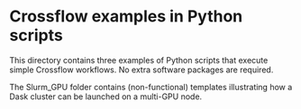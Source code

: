 # Crossflow examples in Python scripts

This directory contains three examples of Python scripts that execute simple Crossflow workflows. No extra software packages are required.

The Slurm_GPU folder contains (non-functional) templates illustrating how a
Dask cluster can be launched on a multi-GPU node.
